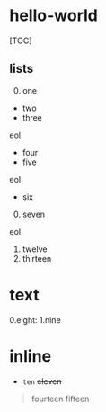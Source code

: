 # hello-world
[TOC]

## lists
0. one
- two
- three

eol

- four
- five

eol

- six
0. seven

eol

1. twelve
2. thirteen

# text
0.eight:
1.nine


# inline
- `ten` 
<s>eleven</s>
> fourteen
fifteen
